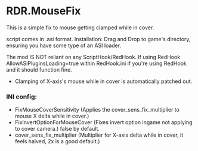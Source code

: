 # RDR.MouseFix
This is a simple fix to mouse getting clamped while in cover.

script comes in .asi format.
Installation: Drag and Drop to game's directory, ensuring you have some type of an ASI loader.

The mod IS NOT reliant on any ScriptHook/RedHook.
If using RedHook
AllowASIPluginsLoading=true
within RedHook.ini if you're using RedHook and it should function fine.

- Clamping of X-axis's mouse while in cover is automatically patched out.
### INI config:


- FixMouseCoverSensitivity (Applies the cover_sens_fix_multiplier to mouse X delta while in cover.)
- FixInvertOptionForMouseCover (Fixes invert option ingame not applying to cover camera.) false by default.
- cover_sens_fix_multiplier (Multiplier for X-axis delta while in cover, it feels halved, 2x is a good default.)
